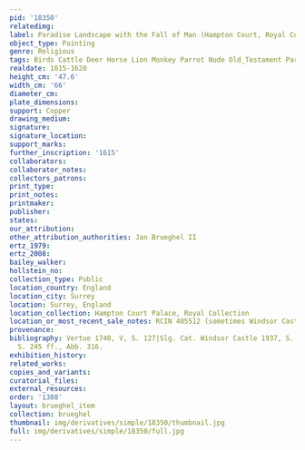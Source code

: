 ```yaml
---
pid: '18350'
relatedimg: 
label: Paradise Landscape with the Fall of Man (Hampton Court, Royal Collections)
object_type: Painting
genre: Religious
tags: Birds Cattle Deer Horse Lion Monkey Parrot Nude Old_Testament Paradise
realdate: 1615-1620
height_cm: '47.6'
width_cm: '66'
diameter_cm: 
plate_dimensions: 
support: Copper
drawing_medium: 
signature: 
signature_location: 
support_marks: 
further_inscription: '1615'
collaborators: 
collaborator_notes: 
collectors_patrons: 
print_type: 
print_notes: 
printmaker: 
publisher: 
states: 
our_attribution: 
other_attribution_authorities: Jan Brueghel II
ertz_1979: 
ertz_2008: 
bailey_walker: 
hollstein_no: 
collection_type: Public
location_country: England
location_city: Surrey
location: Surrey, England
location_collection: Hampton Court Palace, Royal Collection
location_or_most_recent_sale_notes: RCIN 405512 (sometimes Windsor Castle)
provenance: 
bibliography: Vertue 1740, V, S. 127|Slg. Cat. Windsor Castle 1937, S. 24|Ertz 1979,
  S. 245 ff., Abb. 316.
exhibition_history: 
related_works: 
copies_and_variants: 
curatorial_files: 
external_resources: 
order: '1388'
layout: brueghel_item
collection: brueghel
thumbnail: img/derivatives/simple/18350/thumbnail.jpg
full: img/derivatives/simple/18350/full.jpg
---
```

